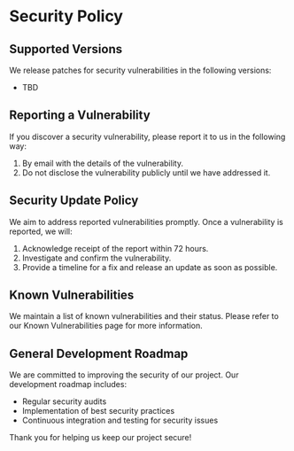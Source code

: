 # Security Policy

## Supported Versions

We release patches for security vulnerabilities in the following versions:
- TBD

## Reporting a Vulnerability

If you discover a security vulnerability, please report it to us in the following way:
1. By email with the details of the vulnerability.
2. Do not disclose the vulnerability publicly until we have addressed it.

## Security Update Policy

We aim to address reported vulnerabilities promptly. Once a vulnerability is reported, we will:
1. Acknowledge receipt of the report within 72 hours.
2. Investigate and confirm the vulnerability.
3. Provide a timeline for a fix and release an update as soon as possible.

## Known Vulnerabilities

We maintain a list of known vulnerabilities and their status. Please refer to our Known Vulnerabilities page for more information.

## General Development Roadmap

We are committed to improving the security of our project. Our development roadmap includes:
- Regular security audits
- Implementation of best security practices
- Continuous integration and testing for security issues

Thank you for helping us keep our project secure!
